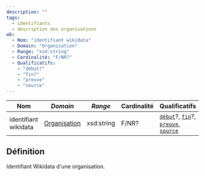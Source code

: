 ```yaml
---
description: ""
tags:
  - identifiants
  - description des organisations
wb:
  - Nom: "identifiant wikidata"
  - Domain: "Organisation"
  - Range: "xsd:string"
  - Cardinalité: "F/NR?"
  - Qualificatifs:
    - "début?"
    - "fin?"
    - "preuve"
    - "source"
---
```


<OntologyTable frontMatter={frontMatter}/>


| **Nom**              | ***Domain***                                            | ***Range*** | **Cardinalité** | **Qualificatifs**                                                                    |
| -------------------- | ------------------------------------------------------- | ----------- | --------------- | ------------------------------------------------------------------------------------ |
| identifiant wikidata | [Organisation](../Classes/Organisation/Organisation.md) | xsd:string  | F/NR?           | [`début`](début.md)?, [`fin`](fin.md)?, [`preuve`](preuve.md), [`source`](source.md) |

## Définition

Identifiant Wikidata d'une organisation.